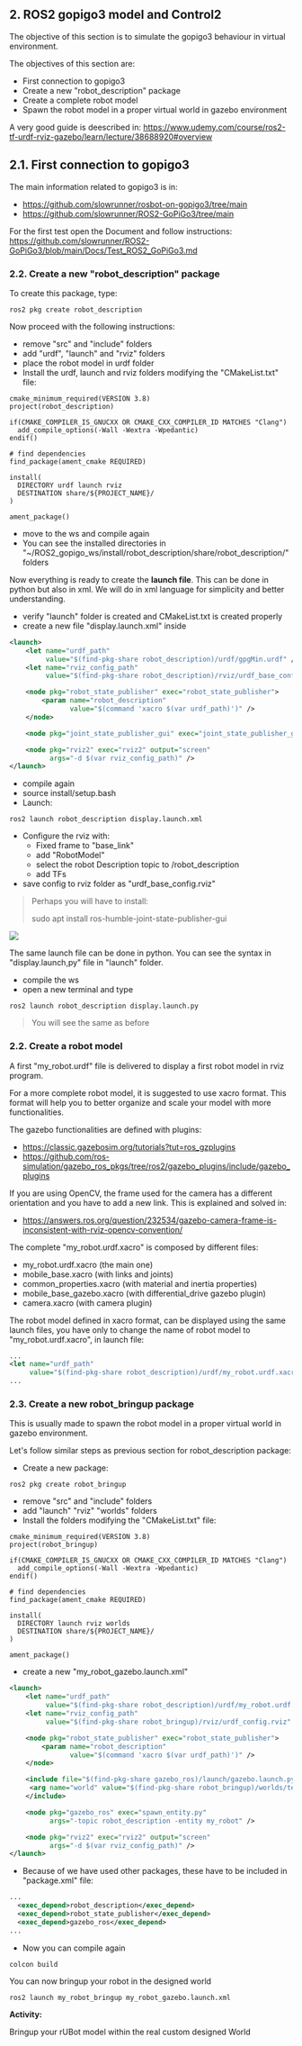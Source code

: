 ## **2. ROS2 gopigo3 model and Control2**
The objective of this section is to simulate the gopigo3 behaviour in virtual environment.

The objectives of this section are:
- First connection to gopigo3
- Create a new "robot_description" package
- Create a complete robot model
- Spawn the robot model in a proper virtual world in gazebo environment

A very good guide is deescribed in: https://www.udemy.com/course/ros2-tf-urdf-rviz-gazebo/learn/lecture/38688920#overview

## **2.1. First connection to gopigo3**

The main information related to gopigo3 is in:
- https://github.com/slowrunner/rosbot-on-gopigo3/tree/main
- https://github.com/slowrunner/ROS2-GoPiGo3/tree/main

For the first test open the Document and follow instructions: https://github.com/slowrunner/ROS2-GoPiGo3/blob/main/Docs/Test_ROS2_GoPiGo3.md


### **2.2. Create a new "robot_description" package**
To create this package, type:
```shell
ros2 pkg create robot_description
```
Now proceed with the following instructions:
- remove "src" and "include" folders
- add "urdf", "launch" and "rviz" folders
- place the robot model in urdf folder
- Install the urdf, launch and rviz folders modifying the "CMakeList.txt" file:
```shell
cmake_minimum_required(VERSION 3.8)
project(robot_description)

if(CMAKE_COMPILER_IS_GNUCXX OR CMAKE_CXX_COMPILER_ID MATCHES "Clang")
  add_compile_options(-Wall -Wextra -Wpedantic)
endif()

# find dependencies
find_package(ament_cmake REQUIRED)

install(
  DIRECTORY urdf launch rviz
  DESTINATION share/${PROJECT_NAME}/
)

ament_package()
```
- move to the ws and compile again
- You can see the installed directories in "~/ROS2_gopigo_ws/install/robot_description/share/robot_description/" folders

Now everything is ready to create the **launch file**. This can be done in python but also in xml. We will do in xml language for simplicity and better understanding.
- verify "launch" folder is created and CMakeList.txt is created properly
- create a new file "display.launch.xml" inside
```xml
<launch>
    <let name="urdf_path" 
         value="$(find-pkg-share robot_description)/urdf/gpgMin.urdf" />
    <let name="rviz_config_path"
         value="$(find-pkg-share robot_description)/rviz/urdf_base_config.rviz" />

    <node pkg="robot_state_publisher" exec="robot_state_publisher">
        <param name="robot_description"
               value="$(command 'xacro $(var urdf_path)')" />
    </node>

    <node pkg="joint_state_publisher_gui" exec="joint_state_publisher_gui" />

    <node pkg="rviz2" exec="rviz2" output="screen" 
          args="-d $(var rviz_config_path)" />
</launch>
```

- compile again
- source install/setup.bash
- Launch:
```shell
ros2 launch robot_description display.launch.xml
```
- Configure the rviz with:
    - Fixed frame to "base_link"
    - add "RobotModel"
    - select the robot Description topic to /robot_description
    - add TFs
- save config to rviz folder as "urdf_base_config.rviz"

> Perhaps you will have to install:
>
>sudo apt install ros-humble-joint-state-publisher-gui

![](./Images/02_Model/01_gpgMin_rviz.png)

The same launch file can be done in python. You can see the syntax in "display.launch,py" file in "launch" folder.
- compile the ws
- open a new terminal and type
```shell
ros2 launch robot_description display.launch.py
```
>You will see the same as before

### **2.2. Create a robot model**

A first "my_robot.urdf" file is delivered to display a first robot model in rviz program.

For a more complete robot model, it is suggested to use xacro format. This format will help you to better organize and scale your model with more functionalities.

The gazebo functionalities are defined with plugins:
- https://classic.gazebosim.org/tutorials?tut=ros_gzplugins
- https://github.com/ros-simulation/gazebo_ros_pkgs/tree/ros2/gazebo_plugins/include/gazebo_plugins

If you are using OpenCV, the frame used for the camera has a different orientation and you have to add a new link. This is explained and solved in:
- https://answers.ros.org/question/232534/gazebo-camera-frame-is-inconsistent-with-rviz-opencv-convention/

The complete "my_robot.urdf.xacro" is composed by different files:
- my_robot.urdf.xacro (the main one)
- mobile_base.xacro (with links and joints)
- common_properties.xacro (with material and inertia properties)
- mobile_base_gazebo.xacro (with differential_drive gazebo plugin)
- camera.xacro (with camera plugin)

The robot model defined in xacro format, can be displayed using the same launch files, you have only to change the name of robot model to "my_robot.urdf.xacro", in launch file:
```xml
...
<let name="urdf_path" 
     value="$(find-pkg-share robot_description)/urdf/my_robot.urdf.xacro" />
...
```

### **2.3. Create a new robot_bringup package**

This is usually made to spawn the robot model in a proper virtual world in gazebo environment.

Let's follow similar steps as previous section for robot_description package:
- Create a new package:
```shell
ros2 pkg create robot_bringup
```
- remove "src" and "include" folders
- add "launch" "rviz" "worlds" folders
- Install the folders modifying the "CMakeList.txt" file:
```shell
cmake_minimum_required(VERSION 3.8)
project(robot_bringup)

if(CMAKE_COMPILER_IS_GNUCXX OR CMAKE_CXX_COMPILER_ID MATCHES "Clang")
  add_compile_options(-Wall -Wextra -Wpedantic)
endif()

# find dependencies
find_package(ament_cmake REQUIRED)

install(
  DIRECTORY launch rviz worlds
  DESTINATION share/${PROJECT_NAME}/
)

ament_package()
```
- create a new "my_robot_gazebo.launch.xml"
```xml
<launch>
    <let name="urdf_path" 
         value="$(find-pkg-share robot_description)/urdf/my_robot.urdf.xacro" />
    <let name="rviz_config_path"
         value="$(find-pkg-share robot_bringup)/rviz/urdf_config.rviz" />

    <node pkg="robot_state_publisher" exec="robot_state_publisher">
        <param name="robot_description"
               value="$(command 'xacro $(var urdf_path)')" />
    </node>

    <include file="$(find-pkg-share gazebo_ros)/launch/gazebo.launch.py">
     <arg name="world" value="$(find-pkg-share robot_bringup)/worlds/test_world.world" />
    </include>

    <node pkg="gazebo_ros" exec="spawn_entity.py"
          args="-topic robot_description -entity my_robot" />

    <node pkg="rviz2" exec="rviz2" output="screen" 
          args="-d $(var rviz_config_path)" />
</launch>
```
- Because of we have used other packages, these have to be included in "package.xml" file:
```xml
...
  <exec_depend>robot_description</exec_depend>
  <exec_depend>robot_state_publisher</exec_depend>
  <exec_depend>gazebo_ros</exec_depend>
...
```
- Now you can compile again
```shell
colcon build
```
You can now bringup your robot in the designed world
```shell
ros2 launch my_robot_bringup my_robot_gazebo.launch.xml
```

**Activity:**

Bringup your rUBot model within the real custom designed World